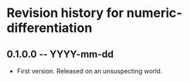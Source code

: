 # Revision history for numeric-differentiation

## 0.1.0.0  -- YYYY-mm-dd

* First version. Released on an unsuspecting world.
